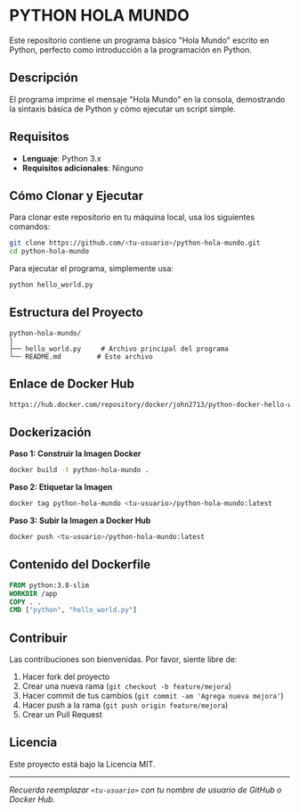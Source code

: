 # **PYTHON HOLA MUNDO**

Este repositorio contiene un programa básico "Hola Mundo" escrito en Python, perfecto como introducción a la programación en Python.

## Descripción
El programa imprime el mensaje "Hola Mundo" en la consola, demostrando la sintaxis básica de Python y cómo ejecutar un script simple.

## Requisitos
- **Lenguaje**: Python 3.x
- **Requisitos adicionales**: Ninguno

## Cómo Clonar y Ejecutar
Para clonar este repositorio en tu máquina local, usa los siguientes comandos:
```bash
git clone https://github.com/<tu-usuario>/python-hola-mundo.git
cd python-hola-mundo
```

Para ejecutar el programa, simplemente usa:
```bash
python hello_world.py
```

## Estructura del Proyecto
```
python-hola-mundo/
│
├── hello_world.py     # Archivo principal del programa
└── README.md         # Este archivo
```

## Enlace de Docker Hub
```bash
https://hub.docker.com/repository/docker/john2713/python-docker-hello-world/general
```

## Dockerización
**Paso 1: Construir la Imagen Docker**
```bash
docker build -t python-hola-mundo .
```

**Paso 2: Etiquetar la Imagen**
```bash
docker tag python-hola-mundo <tu-usuario>/python-hola-mundo:latest
```

**Paso 3: Subir la Imagen a Docker Hub**
```bash
docker push <tu-usuario>/python-hola-mundo:latest
```

## Contenido del Dockerfile
```dockerfile
FROM python:3.8-slim
WORKDIR /app
COPY . .
CMD ["python", "hello_world.py"]
```

## Contribuir
Las contribuciones son bienvenidas. Por favor, siente libre de:
1. Hacer fork del proyecto
2. Crear una nueva rama (`git checkout -b feature/mejora`)
3. Hacer commit de tus cambios (`git commit -am 'Agrega nueva mejora'`)
4. Hacer push a la rama (`git push origin feature/mejora`)
5. Crear un Pull Request

## Licencia
Este proyecto está bajo la Licencia MIT.

---
*Recuerda reemplazar `<tu-usuario>` con tu nombre de usuario de GitHub o Docker Hub.*
